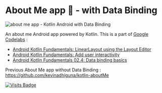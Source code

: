 # About Me app 🙋 - with Data Binding

<img src="https://s3.gifyu.com/images/76rig98698hlh799d6f2941baa313.png" alt="about me app - Kotlin Android with Data Binding" border="0" />

An about me Android app powered by Kotlin. This is a part of [Google Codelabs](https://codelabs.developers.google.com) :
- [Android Kotlin Fundamentals: LinearLayout using the Layout Editor](https://developer.android.com/codelabs/kotlin-android-training-linear-layout)
- [Android Kotlin Fundamentals: Add user interactivity](https://developer.android.com/codelabs/kotlin-android-training-interactivity)
- [Android Kotlin Fundamentals 02.4: Data binding basics](https://developer.android.com/codelabs/kotlin-android-training-data-binding-basics)

<!--
<div align="center">
  <img src="https://s3.gifyu.com/images/amhjewgjrw4kjrwf.jpg" alt="about me app - Kotlin Android" height="500px" border="0" />
  <img src="https://s3.gifyu.com/images/am1df53j43k2j4.jpg" alt="about me app - Kotlin Android" height="500px" border="0" />
</div>
<br/>
-->

Previous About Me app without Data Binding : https://github.com/kevinadhiguna/kotlin-aboutMe

[![Visits Badge](https://badges.pufler.dev/visits/kevinadhiguna/kotlin-aboutMe-dataBinding)](https://github.com/kevinadhiguna)

